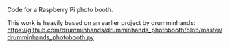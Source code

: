 Code for a Raspberry Pi photo booth.

This work is heavily based on an earlier project by drumminhands:
https://github.com/drumminhands/drumminhands_photobooth/blob/master/drumminhands_photobooth.py
